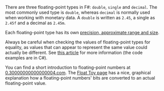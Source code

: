 There are three floating-point types in F#: `double`, `single` and `decimal`. The most commonly used type is `double`, whereas `decimal` is normally used when working with monetary data. A `double` is written as `2.45`, a single as `2.45f` and a decimal as `2.45m`.

Each floating-point type has its own [precision, approximate range and size][floating-point-types].

Always be careful when checking the values of floating-point types for equality, as values that can appear to represent the same value could actually be different. See [this article][precision-in-comparisons] for more information (the code examples are in C#).

You can find a short introduction to floating-point numbers at [0.30000000000000004.com][0.30000000000000004.com]. The [Float Toy page][evanw.github.io-float-toy] has a nice, graphical explanation how a floating-point numbers' bits are converted to an actual floating-point value.

[floating-point-types]: https://docs.microsoft.com/en-us/dotnet/fsharp/language-reference/literals
[precision-in-comparisons]: https://docs.microsoft.com/en-us/dotnet/api/system.double.equals#precision-in-comparisons
[0.30000000000000004.com]: https://0.30000000000000004.com/
[evanw.github.io-float-toy]: https://evanw.github.io/float-toy/
